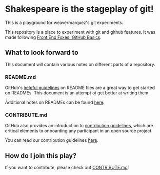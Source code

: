 # Shakespeare is the stageplay of git!
This is a playground for weavermarquez's git experiments. 

This repository is a place to experiment with git and github features. It was made following [Front End Foxes' GitHub Basics](https://github.com/FrontEndFoxes/school-curriculum/blob/main/1-getting-started-lessons/1-github-basics/README.md).

## What to look forward to
This document will contain various notes on different parts of a repository.

### README.md
GitHub's [helpful guidelines](https://docs.github.com/en/github/creating-cloning-and-archiving-repositories/about-readmes#auto-generated-table-of-contents-for-readme-files) on README files are a great way to get started on READMEs. This document is an attempt ot get better at writing them.

Additional notes on READMEs can be found [here](./notes-on-readmes.md).

### CONTRIBUTE.md
GitHub also provides an introduction to [contribution guidelines](https://docs.github.com/en/communities/setting-up-your-project-for-healthy-contributions/setting-guidelines-for-repository-contributors#examples-of-contribution-guidelines), which are critical elements to onboarding any participant in an open source project.

You can read our contribution guidelines [here](./CONTRIBUTING.md).

## How do I join this play?
If you want to contribute, please check out [CONTRIBUTE.md](./CONTRIBUTING.md)!

